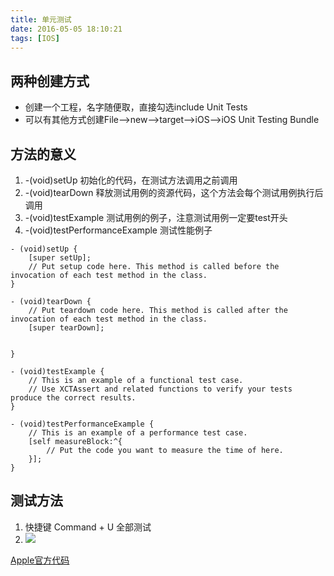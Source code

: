 ```yaml
---
title: 单元测试
date: 2016-05-05 18:10:21
tags: [IOS]
---
```

 
## 两种创建方式

* 创建一个工程，名字随便取，直接勾选include Unit Tests
* 可以有其他方式创建File-->new-->target-->iOS-->iOS Unit Testing Bundle


## 方法的意义

1. -(void)setUp 初始化的代码，在测试方法调用之前调用
2. -(void)tearDown 释放测试用例的资源代码，这个方法会每个测试用例执行后调用
3. -(void)testExample 测试用例的例子，注意测试用例一定要test开头
4. -(void)testPerformanceExample 测试性能例子
 
```
- (void)setUp {
    [super setUp];
    // Put setup code here. This method is called before the invocation of each test method in the class.
}

- (void)tearDown {
    // Put teardown code here. This method is called after the invocation of each test method in the class.
    [super tearDown];
    
    
}

- (void)testExample {
    // This is an example of a functional test case.
    // Use XCTAssert and related functions to verify your tests produce the correct results.
}

- (void)testPerformanceExample {
    // This is an example of a performance test case.
    [self measureBlock:^{
        // Put the code you want to measure the time of here.
    }];
}
```

## 测试方法
1. 快捷键 Command + U 全部测试
2.  ![](http://upload-images.jianshu.io/upload_images/1306128-e19d0dabaee56d19.png?imageMogr2/auto-orient/strip%7CimageView2/2/w/1240)


[Apple官方代码](https://developer.apple.com/library/ios/samplecode/UnitTests/Introduction/Intro.html)